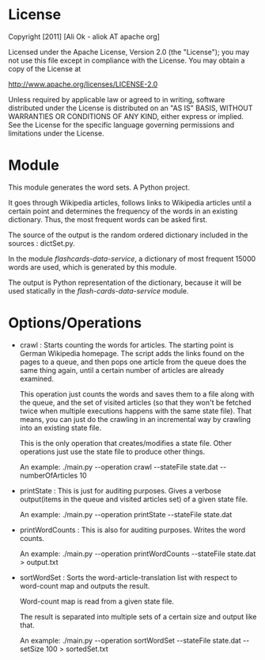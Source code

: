 License
===========

Copyright [2011] [Ali Ok - aliok AT apache org]

Licensed under the Apache License, Version 2.0 (the "License");
you may not use this file except in compliance with the License.
You may obtain a copy of the License at

   http://www.apache.org/licenses/LICENSE-2.0

Unless required by applicable law or agreed to in writing, software
distributed under the License is distributed on an "AS IS" BASIS,
WITHOUT WARRANTIES OR CONDITIONS OF ANY KIND, either express or implied.
See the License for the specific language governing permissions and
limitations under the License.


Module
=============
This module generates the word sets. A Python project.

It goes through Wikipedia articles, follows links to Wikipedia articles until a certain point and determines the frequency of the words in an existing dictionary.
Thus, the most frequent words can be asked first.

The source of the output is the random ordered dictionary included in the sources : dictSet.py.

In the module _flashcards-data-service_, a dictionary of most frequent 15000 words are used, which is generated by this module.

The output is Python representation of the dictionary, because it will be used statically in the _flash-cards-data-service_ module.

Options/Operations
==========================

* crawl : Starts counting the words for articles. The starting point is German Wikipedia homepage. The script adds the links found on the
    pages to a queue, and then pops one article from the queue does the same thing again, until a certain number of articles are already examined.

    This operation just counts the words and saves them to a file along with the queue, and the set of visited articles (so that they won't be fetched twice
    when multiple executions happens with the same state file). That means, you can just do the crawling in an incremental way by crawling into an existing
    state file.

    This is the only operation that creates/modifies a state file. Other operations just use the state file to produce other things.

    An example:
    ./main.py --operation crawl --stateFile state.dat --numberOfArticles 10

* printState : This is just for auditing purposes. Gives a verbose output(items in the queue and visited articles set) of a given state file.

    An example:
    ./main.py --operation printState --stateFile state.dat


* printWordCounts : This is also for auditing purposes. Writes the word counts.

    An example:
    ./main.py --operation printWordCounts --stateFile state.dat > output.txt


* sortWordSet : Sorts the word-article-translation list with respect to word-count map and outputs the result.

    Word-count map is read from a given state file.

    The result is separated into multiple sets of a certain size and output like that.

    An example:
    ./main.py --operation sortWordSet --stateFile state.dat --setSize 100 > sortedSet.txt
